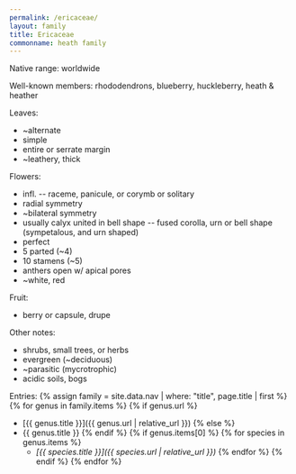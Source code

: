 ```yaml
---
permalink: /ericaceae/
layout: family
title: Ericaceae
commonname: heath family
---
```


Native range: worldwide

Well-known members: rhododendrons, blueberry, huckleberry, heath & heather

Leaves:
  - ~alternate
  - simple
  - entire or serrate margin
  - ~leathery, thick

Flowers:
  - infl. -- raceme, panicule, or corymb or solitary
  - radial symmetry
  - ~bilateral symmetry
  - usually calyx united in bell shape -- fused corolla, urn or bell shape (sympetalous, and urn shaped)
  - perfect
  - 5 parted (~4)
  - 10 stamens (~5)
  - anthers open w/ apical pores
  - ~white, red

Fruit:
  - berry or capsule, drupe

Other notes:
  - shrubs, small trees, or herbs
  - evergreen (~deciduous)
  - ~parasitic (mycrotrophic)
  - acidic soils, bogs

Entries:
{% assign family = site.data.nav | where: "title", page.title | first %}
{% for genus in family.items %}
  {% if genus.url %}
  - [{{ genus.title }}]({{ genus.url | relative_url }})
  {% else %}
  - {{ genus.title }}
  {% endif %}
  {% if genus.items[0] %}
  {% for species in genus.items %}
    - *[{{ species.title }}]({{ species.url | relative_url }})*
  {% endfor %}
  {% endif %}
{% endfor %}
